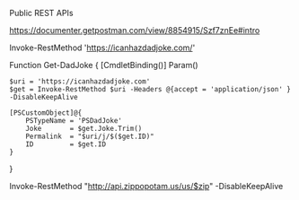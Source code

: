 Public REST APIs

https://documenter.getpostman.com/view/8854915/Szf7znEe#intro

Invoke-RestMethod 'https://icanhazdadjoke.com/'

Function Get-DadJoke {
    [CmdletBinding()]
    Param()

    $uri = 'https://icanhazdadjoke.com'
    $get = Invoke-RestMethod $uri -Headers @{accept = 'application/json' } -DisableKeepAlive

    [PSCustomObject]@{
        PSTypeName = 'PSDadJoke'
        Joke       = $get.Joke.Trim()
        Permalink  = "$uri/j/$($get.ID)"
        ID         = $get.ID
    }
}



Invoke-RestMethod "http://api.zippopotam.us/us/$zip" -DisableKeepAlive


